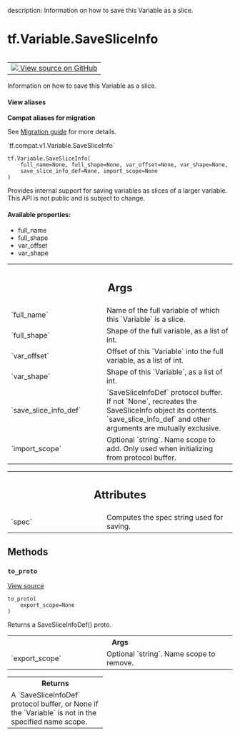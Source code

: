 description: Information on how to save this Variable as a slice.

<div itemscope itemtype="http://developers.google.com/ReferenceObject">
<meta itemprop="name" content="tf.Variable.SaveSliceInfo" />
<meta itemprop="path" content="Stable" />
<meta itemprop="property" content="__init__"/>
<meta itemprop="property" content="to_proto"/>
</div>

# tf.Variable.SaveSliceInfo

<!-- Insert buttons and diff -->

<table class="tfo-notebook-buttons tfo-api nocontent" align="left">
<td>
  <a target="_blank" href="https://github.com/tensorflow/tensorflow/blob/r2.4/tensorflow/python/ops/variables.py#L1259-L1338">
    <img src="https://www.tensorflow.org/images/GitHub-Mark-32px.png" />
    View source on GitHub
  </a>
</td>
</table>



Information on how to save this Variable as a slice.

<section class="expandable">
  <h4 class="showalways">View aliases</h4>
  <p>
<b>Compat aliases for migration</b>
<p>See
<a href="https://www.tensorflow.org/guide/migrate">Migration guide</a> for
more details.</p>
<p>`tf.compat.v1.Variable.SaveSliceInfo`</p>
</p>
</section>

<pre class="devsite-click-to-copy prettyprint lang-py tfo-signature-link">
<code>tf.Variable.SaveSliceInfo(
    full_name=None, full_shape=None, var_offset=None, var_shape=None,
    save_slice_info_def=None, import_scope=None
)
</code></pre>



<!-- Placeholder for "Used in" -->

Provides internal support for saving variables as slices of a larger
variable.  This API is not public and is subject to change.

#### Available properties:



* full_name
* full_shape
* var_offset
* var_shape

<!-- Tabular view -->
 <table class="responsive fixed orange">
<colgroup><col width="214px"><col></colgroup>
<tr><th colspan="2"><h2 class="add-link">Args</h2></th></tr>

<tr>
<td>
`full_name`
</td>
<td>
Name of the full variable of which this `Variable` is a
slice.
</td>
</tr><tr>
<td>
`full_shape`
</td>
<td>
Shape of the full variable, as a list of int.
</td>
</tr><tr>
<td>
`var_offset`
</td>
<td>
Offset of this `Variable` into the full variable, as a list
of int.
</td>
</tr><tr>
<td>
`var_shape`
</td>
<td>
Shape of this `Variable`, as a list of int.
</td>
</tr><tr>
<td>
`save_slice_info_def`
</td>
<td>
`SaveSliceInfoDef` protocol buffer. If not `None`,
recreates the SaveSliceInfo object its contents. `save_slice_info_def`
and other arguments are mutually exclusive.
</td>
</tr><tr>
<td>
`import_scope`
</td>
<td>
Optional `string`. Name scope to add. Only used when
initializing from protocol buffer.
</td>
</tr>
</table>





<!-- Tabular view -->
 <table class="responsive fixed orange">
<colgroup><col width="214px"><col></colgroup>
<tr><th colspan="2"><h2 class="add-link">Attributes</h2></th></tr>

<tr>
<td>
`spec`
</td>
<td>
Computes the spec string used for saving.
</td>
</tr>
</table>



## Methods

<h3 id="to_proto"><code>to_proto</code></h3>

<a target="_blank" href="https://github.com/tensorflow/tensorflow/blob/r2.4/tensorflow/python/ops/variables.py#L1316-L1338">View source</a>

<pre class="devsite-click-to-copy prettyprint lang-py tfo-signature-link">
<code>to_proto(
    export_scope=None
)
</code></pre>

Returns a SaveSliceInfoDef() proto.


<!-- Tabular view -->
 <table class="responsive fixed orange">
<colgroup><col width="214px"><col></colgroup>
<tr><th colspan="2">Args</th></tr>

<tr>
<td>
`export_scope`
</td>
<td>
Optional `string`. Name scope to remove.
</td>
</tr>
</table>



<!-- Tabular view -->
 <table class="responsive fixed orange">
<colgroup><col width="214px"><col></colgroup>
<tr><th colspan="2">Returns</th></tr>
<tr class="alt">
<td colspan="2">
A `SaveSliceInfoDef` protocol buffer, or None if the `Variable` is not
in the specified name scope.
</td>
</tr>

</table>





